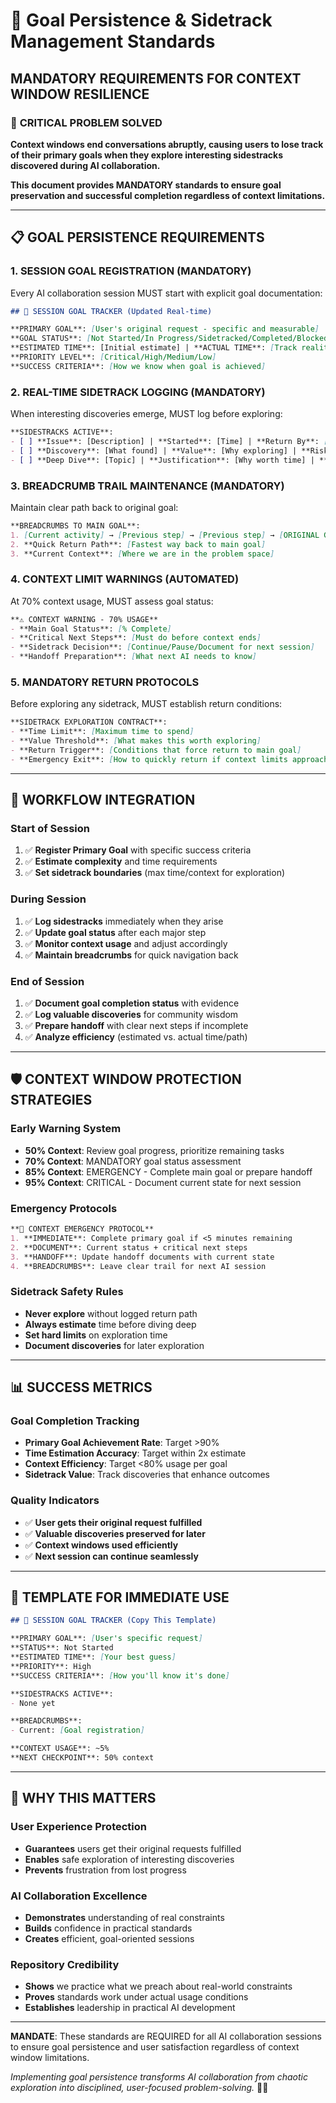 # 🎯 Goal Persistence & Sidetrack Management Standards

## **MANDATORY REQUIREMENTS FOR CONTEXT WINDOW RESILIENCE**

### 🚨 **CRITICAL PROBLEM SOLVED**
**Context windows end conversations abruptly, causing users to lose track of their primary goals when they explore interesting sidestracks discovered during AI collaboration.**

**This document provides MANDATORY standards to ensure goal preservation and successful completion regardless of context limitations.**

---

## 📋 **GOAL PERSISTENCE REQUIREMENTS**

### **1. SESSION GOAL REGISTRATION (MANDATORY)**
Every AI collaboration session MUST start with explicit goal documentation:

```markdown
## 🎯 SESSION GOAL TRACKER (Updated Real-time)

**PRIMARY GOAL**: [User's original request - specific and measurable]
**GOAL STATUS**: [Not Started/In Progress/Sidetracked/Completed/Blocked]
**ESTIMATED TIME**: [Initial estimate] | **ACTUAL TIME**: [Track reality]
**PRIORITY LEVEL**: [Critical/High/Medium/Low]
**SUCCESS CRITERIA**: [How we know when goal is achieved]
```

### **2. REAL-TIME SIDETRACK LOGGING (MANDATORY)**
When interesting discoveries emerge, MUST log before exploring:

```markdown
**SIDESTRACKS ACTIVE**:
- [ ] **Issue**: [Description] | **Started**: [Time] | **Return By**: [Deadline]
- [ ] **Discovery**: [What found] | **Value**: [Why exploring] | **Risk**: [To main goal]
- [ ] **Deep Dive**: [Topic] | **Justification**: [Why worth time] | **Limit**: [Max time]
```

### **3. BREADCRUMB TRAIL MAINTENANCE (MANDATORY)**
Maintain clear path back to original goal:

```markdown
**BREADCRUMBS TO MAIN GOAL**:
1. [Current activity] → [Previous step] → [Previous step] → [ORIGINAL GOAL]
2. **Quick Return Path**: [Fastest way back to main goal]
3. **Current Context**: [Where we are in the problem space]
```

### **4. CONTEXT LIMIT WARNINGS (AUTOMATED)**
At 70% context usage, MUST assess goal status:

```markdown
**⚠️ CONTEXT WARNING - 70% USAGE**
- **Main Goal Status**: [% Complete]
- **Critical Next Steps**: [Must do before context ends]
- **Sidetrack Decision**: [Continue/Pause/Document for next session]
- **Handoff Preparation**: [What next AI needs to know]
```

### **5. MANDATORY RETURN PROTOCOLS**
Before exploring any sidetrack, MUST establish return conditions:

```markdown
**SIDETRACK EXPLORATION CONTRACT**:
- **Time Limit**: [Maximum time to spend]
- **Value Threshold**: [What makes this worth exploring]
- **Return Trigger**: [Conditions that force return to main goal]
- **Emergency Exit**: [How to quickly return if context limits approach]
```

---

## 🔄 **WORKFLOW INTEGRATION**

### **Start of Session**
1. ✅ **Register Primary Goal** with specific success criteria
2. ✅ **Estimate complexity** and time requirements
3. ✅ **Set sidetrack boundaries** (max time/context for exploration)

### **During Session**
1. ✅ **Log sidestracks** immediately when they arise
2. ✅ **Update goal status** after each major step
3. ✅ **Monitor context usage** and adjust accordingly
4. ✅ **Maintain breadcrumbs** for quick navigation back

### **End of Session**
1. ✅ **Document goal completion status** with evidence
2. ✅ **Log valuable discoveries** for community wisdom
3. ✅ **Prepare handoff** with clear next steps if incomplete
4. ✅ **Analyze efficiency** (estimated vs. actual time/path)

---

## 🛡️ **CONTEXT WINDOW PROTECTION STRATEGIES**

### **Early Warning System**
- **50% Context**: Review goal progress, prioritize remaining tasks
- **70% Context**: MANDATORY goal status assessment
- **85% Context**: EMERGENCY - Complete main goal or prepare handoff
- **95% Context**: CRITICAL - Document current state for next session

### **Emergency Protocols**
```markdown
**🚨 CONTEXT EMERGENCY PROTOCOL**
1. **IMMEDIATE**: Complete primary goal if <5 minutes remaining
2. **DOCUMENT**: Current status + critical next steps
3. **HANDOFF**: Update handoff documents with current state
4. **BREADCRUMBS**: Leave clear trail for next AI session
```

### **Sidetrack Safety Rules**
- **Never explore** without logged return path
- **Always estimate** time before diving deep
- **Set hard limits** on exploration time
- **Document discoveries** for later exploration

---

## 📊 **SUCCESS METRICS**

### **Goal Completion Tracking**
- **Primary Goal Achievement Rate**: Target >90%
- **Time Estimation Accuracy**: Target within 2x estimate
- **Context Efficiency**: Target <80% usage per goal
- **Sidetrack Value**: Track discoveries that enhance outcomes

### **Quality Indicators**
- ✅ **User gets their original request fulfilled**
- ✅ **Valuable discoveries preserved for later**
- ✅ **Context windows used efficiently**
- ✅ **Next session can continue seamlessly**

---

## 🎯 **TEMPLATE FOR IMMEDIATE USE**

```markdown
## 🎯 SESSION GOAL TRACKER (Copy This Template)

**PRIMARY GOAL**: [User's specific request]
**STATUS**: Not Started
**ESTIMATED TIME**: [Your best guess]
**PRIORITY**: High
**SUCCESS CRITERIA**: [How you'll know it's done]

**SIDESTRACKS ACTIVE**: 
- None yet

**BREADCRUMBS**: 
- Current: [Goal registration]

**CONTEXT USAGE**: ~5%
**NEXT CHECKPOINT**: 50% context
```

---

## 🌟 **WHY THIS MATTERS**

### **User Experience Protection**
- **Guarantees** users get their original requests fulfilled
- **Enables** safe exploration of interesting discoveries
- **Prevents** frustration from lost progress

### **AI Collaboration Excellence**
- **Demonstrates** understanding of real constraints
- **Builds** confidence in practical standards
- **Creates** efficient, goal-oriented sessions

### **Repository Credibility**
- **Shows** we practice what we preach about real-world constraints
- **Proves** standards work under actual usage conditions
- **Establishes** leadership in practical AI development

---

**MANDATE**: These standards are REQUIRED for all AI collaboration sessions to ensure goal persistence and user satisfaction regardless of context window limitations.

*Implementing goal persistence transforms AI collaboration from chaotic exploration into disciplined, user-focused problem-solving.* 🎯✨